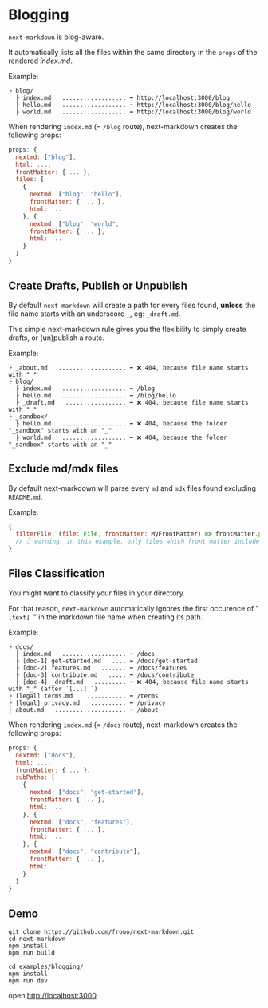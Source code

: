 # Blogging

`next-markdown` is blog-aware.

It automatically lists all the files within the same directory in the `props` of the rendered _index.md_.

Example:

```
├ blog/
  ├ index.md   .................. ➡️ http://localhost:3000/blog
  ├ hello.md   .................. ➡️ http://localhost:3000/blog/hello
  ├ world.md   .................. ➡️ http://localhost:3000/blog/world
```

When rendering `index.md` (= `/blog` route), next-markdown creates the following props:

```js
props: {
  nextmd: ["blog"],
  html: ...,
  frontMatter: { ... },
  files: [
    {
      nextmd: ["blog", "hello"],
      frontMatter: { ... },
      html: ...
    }, {
      nextmd: ["blog", "world",
      frontMatter: { ... },
      html: ...
    }
  ]
}
```

## Create Drafts, Publish or Unpublish

By default `next-markdown` will create a path for every files found, **unless** the file name starts with an underscore `_`, eg: `_draft.md`.

This simple next-markdown rule gives you the flexibility to simply create drafts, or (un)publish a route.

Example:

```
├ _about.md   ................... ➡️ ❌ 404, because file name starts with "_"
├ blog/
  ├ index.md   .................. ➡️ /blog
  ├ hello.md   .................. ➡️ /blog/hello
  ├ _draft.md   ................. ➡️ ❌ 404, because file name starts with "_"
├ _sandbox/
  ├ hello.md   .................. ➡️ ❌ 404, because the folder "_sandbox" starts with an "_"
  ├ world.md   .................. ➡️ ❌ 404, because the folder "_sandbox" starts with an "_"
```

## Exclude md/mdx files

By default next-markdown will parse every `md` and `mdx` files found excluding `README.md`.

Example:

```javascript
{
  filterFile: (file: File, frontMatter: MyFrontMatter) => frontMatter.publish === true;
  // 👆 warning, in this example, only files which front matter includes the `publish: true` statement will be rendered.
}
```

## Files Classification

You might want to classify your files in your directory.

For that reason, `next-markdown` automatically ignores the first occurence of "`[text] `" in the markdown file name when creating its path.

Example:

```
├ docs/
  ├ index.md   .................. ➡️ /docs
  ├ [doc-1] get-started.md   .... ➡️ /docs/get-started
  ├ [doc-2] features.md   ....... ➡️ /docs/features
  ├ [doc-3] contribute.md   ..... ➡️ /docs/contribute
  ├ [doc-4] _draft.md   ......... ➡️ ❌ 404, because file name starts with "_" (after `[...] `)
├ [legal] terms.md   ............ ➡️ /terms
├ [legal] privacy.md   .......... ➡️ /privacy
├ about.md   .................... ➡️ /about
```

When rendering `index.md` (= `/docs` route), next-markdown creates the following props:

```js
props: {
  nextmd: ["docs"],
  html: ...,
  frontMatter: { ... },
  subPaths: [
    {
      nextmd: ["docs", "get-started"],
      frontMatter: { ... },
      html: ...
    }, {
      nextmd: ["docs", "features"],
      frontMatter: { ... },
      html: ...
    }, {
      nextmd: ["docs", "contribute"],
      frontMatter: { ... },
      html: ...
    }
  ]
}
```

## Demo

```shell
git clone https://github.com/frouo/next-markdown.git
cd next-markdown
npm install
npm run build

cd examples/blogging/
npm install
npm run dev
```

open [http://localhost:3000](http://localhost:3000)
